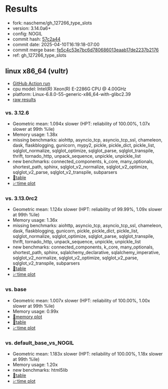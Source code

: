 # Results

- fork: nascheme/gh_127266_type_slots
- version: 3.14.0a6+
- config: NOGIL
- commit hash: [57c2a44](https://github.com/nascheme/cpython/commit/57c2a44)
- commit date: 2025-04-10T16:19:18-07:00
- commit merge base: [fe5c4c53e7bc6d780686013eaab17de2237b2176](https://github.com/python/cpython/commit/fe5c4c53e7bc6d780686013eaab17de2237b2176)
- ref: gh_127266_type_slots

## linux x86_64 (vultr)

- [GitHub Action run](https://github.com/facebookexperimental/free-threading-benchmarking/actions/runs/14393227943)
- cpu model: Intel(R) Xeon(R) E-2286G CPU @ 4.00GHz
- platform: Linux-6.8.0-55-generic-x86_64-with-glibc2.39
- [raw results](bm-20250410-vultr-x86_64-nascheme-gh_127266_type_slots-3.14.0a6%2B-57c2a44.json)

### vs. 3.12.6

- Geometric mean: 1.094x slower (HPT: reliability of 100.00%, 1.07x slower at 99th %ile)
- Memory usage: 1.38x
- missing benchmarks: aiohttp, asyncio_tcp, asyncio_tcp_ssl, chameleon, dask, flaskblogging, gunicorn, mypy2, pickle, pickle_dict, pickle_list, sqlglot_normalize, sqlglot_optimize, sqlglot_parse, sqlglot_transpile, thrift, tornado_http, unpack_sequence, unpickle, unpickle_list
- new benchmarks: connected_components, k_core, many_optionals, shortest_path, sphinx, sqlglot_v2_normalize, sqlglot_v2_optimize, sqlglot_v2_parse, sqlglot_v2_transpile, subparsers
- [📄table](bm-20250410-vultr-x86_64-nascheme-gh_127266_type_slots-3.14.0a6%2B-57c2a44-vs-3.12.6.md)
- [📈time plot](bm-20250410-vultr-x86_64-nascheme-gh_127266_type_slots-3.14.0a6%2B-57c2a44-vs-3.12.6.svg)

### vs. 3.13.0rc2

- Geometric mean: 1.124x slower (HPT: reliability of 99.99%, 1.09x slower at 99th %ile)
- Memory usage: 1.36x
- missing benchmarks: aiohttp, asyncio_tcp, asyncio_tcp_ssl, chameleon, dask, flaskblogging, gunicorn, pickle, pickle_dict, pickle_list, sqlglot_normalize, sqlglot_optimize, sqlglot_parse, sqlglot_transpile, thrift, tornado_http, unpack_sequence, unpickle, unpickle_list
- new benchmarks: connected_components, k_core, many_optionals, shortest_path, sphinx, sqlalchemy_declarative, sqlalchemy_imperative, sqlglot_v2_normalize, sqlglot_v2_optimize, sqlglot_v2_parse, sqlglot_v2_transpile, subparsers
- [📄table](bm-20250410-vultr-x86_64-nascheme-gh_127266_type_slots-3.14.0a6%2B-57c2a44-vs-3.13.0rc2.md)
- [📈time plot](bm-20250410-vultr-x86_64-nascheme-gh_127266_type_slots-3.14.0a6%2B-57c2a44-vs-3.13.0rc2.svg)

### vs. base

- Geometric mean: 1.007x slower (HPT: reliability of 100.00%, 1.00x slower at 99th %ile)
- Memory usage: 0.99x
- [🧠memory plot](bm-20250410-vultr-x86_64-nascheme-gh_127266_type_slots-3.14.0a6%2B-57c2a44-vs-base-mem.svg)
- [📄table](bm-20250410-vultr-x86_64-nascheme-gh_127266_type_slots-3.14.0a6%2B-57c2a44-vs-base.md)
- [📈time plot](bm-20250410-vultr-x86_64-nascheme-gh_127266_type_slots-3.14.0a6%2B-57c2a44-vs-base.svg)

### vs. default_base_vs_NOGIL

- Geometric mean: 1.183x slower (HPT: reliability of 100.00%, 1.18x slower at 99th %ile)
- Memory usage: 1.20x
- new benchmarks: html5lib
- [📄table](bm-20250410-vultr-x86_64-nascheme-gh_127266_type_slots-3.14.0a6%2B-57c2a44-vs-default_base_vs_NOGIL.md)
- [📈time plot](bm-20250410-vultr-x86_64-nascheme-gh_127266_type_slots-3.14.0a6%2B-57c2a44-vs-default_base_vs_NOGIL.svg)


